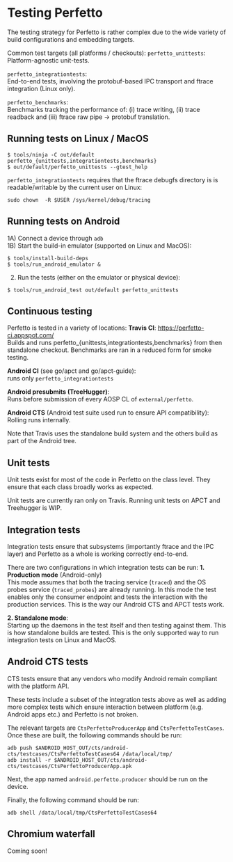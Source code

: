 # Testing Perfetto

The testing strategy for Perfetto is rather complex due to the wide variety
of build configurations and embedding targets.

Common test targets (all platforms / checkouts):
`perfetto_unittests`:  
Platform-agnostic unit-tests.

`perfetto_integrationtests`:  
End-to-end tests, involving the protobuf-based IPC transport and ftrace
integration (Linux only).

`perfetto_benchmarks`:  
Benchmarks tracking the performance of: (i) trace writing, (ii) trace readback
and (iii) ftrace raw pipe -> protobuf translation.

Running tests on Linux / MacOS
------------------------------
```
$ tools/ninja -C out/default perfetto_{unittests,integrationtests,benchmarks}
$ out/default/perfetto_unittests --gtest_help
```

`perfetto_integrationtests` requires that the ftrace debugfs directory is
is readable/writable by the current user on Linux:
```
sudo chown  -R $USER /sys/kernel/debug/tracing
```

Running tests on Android
------------------------
1A) Connect a device through `adb`  
1B) Start the build-in emulator (supported on Linux and MacOS):  
```
$ tools/install-build-deps
$ tools/run_android_emulator &
```

2) Run the tests (either on the emulator or physical device):  
```
$ tools/run_android_test out/default perfetto_unittests
```


Continuous testing
------------------
Perfetto is tested in a variety of locations:
**Travis CI**: https://perfetto-ci.appspot.com/  
Builds and runs perfetto_{unittests,integrationtests,benchmarks} from then standalone checkout. Benchmarks are ran in a reduced form for smoke testing.

**Android CI** (see go/apct and go/apct-guide):  
runs only `perfetto_integrationtests`

**Android presubmits (TreeHugger)**:  
Runs before submission of every AOSP CL of `external/perfetto`.


**Android CTS** (Android test suite used run to ensure API compatibility):   Rolling runs internally.

Note that Travis uses the standalone build system and the others build as
part of the Android tree.

Unit tests
----------
Unit tests exist for most of the code in Perfetto on the class level. They
ensure that each class broadly works as expected.

Unit tests are currently ran only on  Travis.
Running unit tests on APCT and Treehugger is WIP.

Integration tests
-----------------
Integration tests ensure that subsystems (importantly ftrace and the IPC layer)
and Perfetto as a whole is working correctly end-to-end.

There are two configurations in which integration tests can be run:
**1. Production mode** (Android-only)  
This mode assumes that both the tracing service (`traced`) and the OS probes
service (`traced_probes`) are already running. In this mode the test enables
only the consumer endpoint and tests the interaction with the production
services. This is the way our Android CTS and APCT tests work.

**2. Standalone mode**:  
Starting up the daemons in the test itself and then testing against them.
This is how standalone builds are tested. This is the only supported way to
run integration tests on Linux and MacOS.

Android CTS tests
-----------------
CTS tests ensure that any vendors who modify Android remain compliant with the
platform API.

These tests include a subset of the integration tests above as well as adding
more complex tests which ensure interaction between platform (e.g. Android apps
etc.) and Perfetto is not broken.

The relevant targets are `CtsPerfettoProducerApp` and `CtsPerfettoTestCases`. Once these are built, the following commands should be run:
```
adb push $ANDROID_HOST_OUT/cts/android-cts/testcases/CtsPerfettoTestCases64 /data/local/tmp/
adb install -r $ANDROID_HOST_OUT/cts/android-cts/testcases/CtsPerfettoProducerApp.apk
```

Next, the app named `android.perfetto.producer` should be run on the device.

Finally, the following command should be run:
```
adb shell /data/local/tmp/CtsPerfettoTestCases64
```

Chromium waterfall
------------------
Coming soon!
